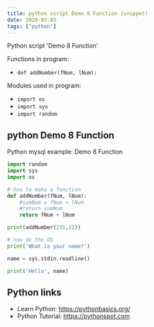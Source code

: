 ```yaml
---
title: python script Demo 8 Function (snippet)
date: 2020-03-03
tags: ["python"]
---
```

Python script 'Demo 8 Function'

Functions in program: 
* `def addNumber(fNum, lNum):`

Modules used in program: 
* `import os`
* `import sys`
* `import random`

## python Demo 8 Function

Python mysql example: Demo 8 Function

```python
import random
import sys
import os

# how to make a function
def addNumber(fNum, lNum):
    #sumNum = fNum + lNum
    #return sumNum
    return fNum + lNum

print(addNumber(231,22))

# now do the OS
print('What is your name?')

name = sys.stdin.readline()

print('Hello', name)

```

## Python links

- Learn Python: https://pythonbasics.org/
- Python Tutorial: https://pythonspot.com
